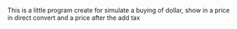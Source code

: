 This is a little program create for simulate a buying of dollar, show in a price in direct convert and a price after the add tax
